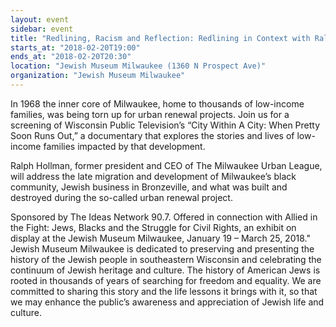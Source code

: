 ```yaml
---
layout: event
sidebar: event
title: "Redlining, Racism and Reflection: Redlining in Context with Ralph Hollmon"
starts_at: "2018-02-20T19:00"
ends_at: "2018-02-20T20:30"
location: "Jewish Museum Milwaukee (1360 N Prospect Ave)"
organization: "Jewish Museum Milwaukee"
---
```


In 1968 the inner core of Milwaukee, home to thousands of low-income families, was being torn up for urban renewal projects. Join us for a screening of Wisconsin Public Television’s “City Within A City: When Pretty Soon Runs Out,” a documentary that explores the stories and lives of low-income families impacted by that development.

Ralph Hollman, former president and CEO of The Milwaukee Urban League, will address the late migration and development of Milwaukee’s black community, Jewish business in Bronzeville, and what was built and destroyed during the so-called urban renewal project.

Sponsored by The Ideas Network 90.7. Offered in connection with Allied in the Fight: Jews, Blacks and the Struggle for Civil Rights, an exhibit on display at the Jewish Museum Milwaukee, January 19 – March 25, 2018."	Jewish Museum Milwaukee is dedicated to preserving and presenting the history of the Jewish people in southeastern Wisconsin and celebrating the continuum of Jewish heritage and culture. The history of American Jews is rooted in thousands of years of searching for freedom and equality. We are committed to sharing this story and the life lessons it brings with it, so that we may enhance the public’s awareness and appreciation of Jewish life and culture.

